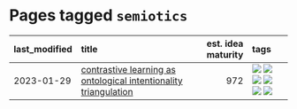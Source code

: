 # Pages tagged `semiotics`

|last_modified|title|est. idea maturity|tags
|:---|:---|---:|:---|
|2023-01-29|[contrastive learning as ontological intentionality triangulation](../contrastive_learning_as_ontological_intentionality_triangulation.md)|972|[![](https://img.shields.io/badge/tag-meta-43d799)](../tags/meta.md) [![](https://img.shields.io/badge/tag-philosophy-35d420)](../tags/philosophy.md) [![](https://img.shields.io/badge/tag-semiotics-d548d8)](../tags/semiotics.md) [![](https://img.shields.io/badge/tag-synesthesia-98b52b)](../tags/synesthesia.md) [![](https://img.shields.io/badge/tag-theory-7fe3bd)](../tags/theory.md) [![](https://img.shields.io/badge/tag-wip-82d6e)](../tags/wip.md)|